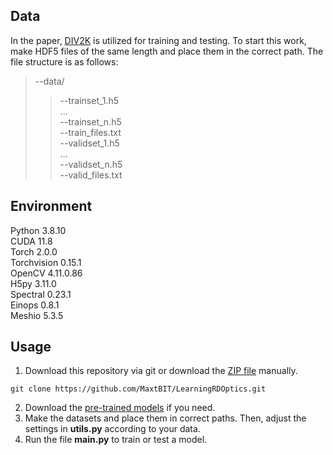 ## Data
In the paper, [DIV2K](https://data.vision.ee.ethz.ch/cvl/DIV2K/) is utilized for training and testing. To start this work, make HDF5 files of the same length and place them in the correct path. The file structure is as follows:<br/>
>--data/<br/>
>>--trainset_1.h5<br/>
>>...<br/>
>>--trainset_n.h5<br/>
>>--train_files.txt<br/>
>>--validset_1.h5<br/>
>>...<br/>
>>--validset_n.h5<br/>
>>--valid_files.txt<br/>

## Environment
Python 3.8.10<br/>
CUDA 11.8<br/>
Torch 2.0.0<br/>
Torchvision 0.15.1<br/>
OpenCV 4.11.0.86<br/>
H5py 3.11.0<br/>
Spectral 0.23.1<br/>
Einops 0.8.1<br/>
Meshio 5.3.5<br/>

## Usage
1. Download this repository via git or download the [ZIP file](https://github.com/MaxtBIT/LearningRDOptics/archive/refs/heads/main.zip) manually.
```
git clone https://github.com/MaxtBIT/LearningRDOptics.git
```
2. Download the [pre-trained models](https://drive.google.com/drive/folders/1Qlis8xs5p8LsyA6q7Bugv99URkshkOuz?usp=sharing) if you need.
3. Make the datasets and place them in correct paths. Then, adjust the settings in **utils.py** according to your data.
4. Run the file **main.py** to train or test a model.